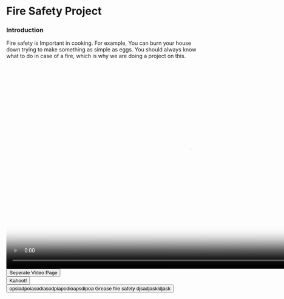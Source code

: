 <html>
  <h1>
    Fire Safety Project
  </h1>
  <h3>
    Introduction
  </h3>  
  <p>
    Fire safety is Important in cooking. For example, You can burn your house down trying to make something as simple as eggs. You should     always know what to do in case of a fire, which is why we are doing a project on this.
  </p>
  <video src="PlaceholderVideo.mp4" poster="Poster.png" width="960" height="540" controls preload></video>
  <!-- It works just go to site -->
  <!-- Neat bro!-->
  <button onclick="window.location.href = 'video';">Seperate Video Page</button>
  <br>
  <button onclick="window.location.href = 'kahoot';">Kahoot!</button>
  <br>
  <button onclick="window.location.href = 'greasefire'">opsiadpoiasodiasodpiapodioapsdipoa Grease fire safety djsadjaskldjask</button>
</html>
